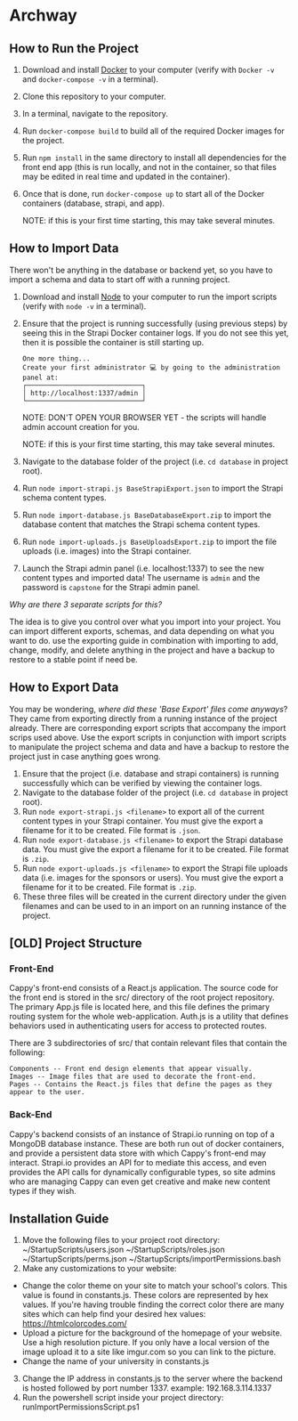 # Archway

## How to Run the Project

1. Download and install [Docker](https://www.docker.com/products/docker-desktop) to your computer (verify with `Docker -v` and `docker-compose -v` in a terminal).
1. Clone this repository to your computer.
1. In a terminal, navigate to the repository.
1. Run `docker-compose build` to build all of the required Docker images for the project.
1. Run `npm install` in the same directory to install all dependencies for the front end app (this is run locally, and not in the container, so that files may be edited in real time and updated in the container).
1. Once that is done, run `docker-compose up` to start all of the Docker containers (database, strapi, and app).

    NOTE: if this is your first time starting, this may take several minutes.

## How to Import Data

There won't be anything in the database or backend yet, so you have to import a schema and data to start off with a running project.

1. Download and install [Node](https://nodejs.org/en/download/) to your computer to run the import scripts (verify with `node -v` in a terminal).
1. Ensure that the project is running successfully (using previous steps) by seeing this in the Strapi Docker container logs. If you do not see this yet, then it is possible the container is still starting up.

    ```
    One more thing...
    Create your first administrator 💻 by going to the administration panel at:
    ┌─────────────────────────────┐
    │ http://localhost:1337/admin │
    └─────────────────────────────┘
    ```

    NOTE: DON'T OPEN YOUR BROWSER YET - the scripts will handle admin account creation for you.

    NOTE: if this is your first time starting, this may take several minutes.

1. Navigate to the database folder of the project (i.e. `cd database` in project root).
1. Run `node import-strapi.js BaseStrapiExport.json` to import the Strapi schema content types.
1. Run `node import-database.js BaseDatabaseExport.zip` to import the database content that matches the Strapi schema content types.
1. Run `node import-uploads.js BaseUploadsExport.zip` to import the file uploads (i.e. images) into the Strapi container.
1. Launch the Strapi admin panel (i.e. localhost:1337) to see the new content types and imported data! The username is `admin` and the password is `capstone` for the Strapi admin panel.

*Why are there 3 separate scripts for this?*

The idea is to give you control over what you import into your project. You can import different exports, schemas, and data depending on what you want to do. use the exporting guide in combination with importing to add, change, modify, and delete anything in the project and have a backup to restore to a stable point if need be.

## How to Export Data

You may be wondering, *where did these 'Base Export' files come anyways*? They came from exporting directly from a running instance of the project already. There are corresponding export scripts that accompany the import scrips used above. Use the export scripts in conjunction with import scripts to manipulate the project schema and data and have a backup to restore the project just in case anything goes wrong.

1. Ensure that the project (i.e. database and strapi containers) is running successfully which can be verified by viewing the container logs.
1. Navigate to the database folder of the project (i.e. `cd database` in project root).
1. Run `node export-strapi.js <filename>` to export all of the current content types in your Strapi container. You must give the export a filename for it to be created. File format is `.json`.
1. Run `node export-database.js <filename>` to export the Strapi database data. You must give the export a filename for it to be created. File format is `.zip`.
1. Run `node export-uploads.js <filename>` to export the Strapi file uploads data (i.e. images for the sponsors or users). You must give the export a filename for it to be created. File format is `.zip`.
1. These three files will be created in the current directory under the given filenames and can be used to in an import on an running instance of the project.

## [OLD] Project Structure

### Front-End

Cappy's front-end consists of a React.js application.  The source code for the front end is stored in the src/ directory of the root project repository.  The primary App.js file is located here, and this file defines the primary routing system for the whole web-application.  Auth.js is a utility that defines behaviors used in authenticating users for access to protected routes.

There are 3 subdirectories of src/ that contain relevant files that contain the following:

    Components -- Front end design elements that appear visually.
    Images -- Image files that are used to decorate the front-end.
    Pages -- Contains the React.js files that define the pages as they appear to the user.
             
### Back-End

Cappy's backend consists of an instance of Strapi.io running on top of a MongoDB database instance.  These are both run out of docker containers, and provide a persistent data store with which Cappy's front-end may interact.  Strapi.io provides an API for to mediate this access, and even provides the API calls for dynamically configurable types, so site admins who are managing Cappy can even get creative and make new content types if they wish.

## Installation Guide

1. Move the following files to your project root directory: ~/StartupScripts/users.json ~/StartupScripts/roles.json ~/StartupScripts/perms.json ~/StartupScripts/importPermissions.bash
2. Make any customizations to your website:

* Change the color theme on your site to match your school's colors. This value is found in constants.js. These colors are represented by hex values. If you're having trouble finding the correct color there are many sites which can help find your desired hex values: https://htmlcolorcodes.com/
* Upload a picture for the background of the homepage of your website. Use a high resolution picture. If you only have a local version of the image upload it to a site like imgur.com so you can link to the picture.
* Change the name of your university in constants.js
3. Change the IP address in constants.js to the server where the backend is hosted followed by port number 1337. example: 192.168.3.114.1337
4. Run the powershell script inside your project directory: runImportPermissionsScript.ps1
